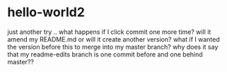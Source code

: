 # hello-world2

just another try ..
what happens if I click commit one more time? will it amend my README.md or will it create another version? what if I wanted the version before this to merge into my master branch? why does it say that my readme-edits branch is one commit before and one behind master??


